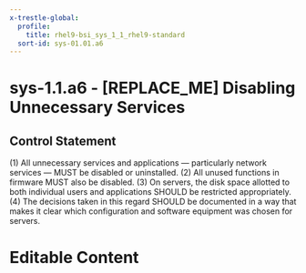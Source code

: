 ```yaml
---
x-trestle-global:
  profile:
    title: rhel9-bsi_sys_1_1_rhel9-standard
  sort-id: sys-01.01.a6
---
```


# sys-1.1.a6 - \[REPLACE_ME\] Disabling Unnecessary Services

## Control Statement

(1) All unnecessary services and applications — particularly network services — MUST be
disabled or uninstalled. (2) All unused functions in firmware MUST also be disabled.
(3) On servers, the disk space allotted to both individual users and applications SHOULD be
restricted appropriately.
(4) The decisions taken in this regard SHOULD be documented in a way that makes it clear which
configuration and software equipment was chosen for servers.

# Editable Content

<!-- Make additions and edits below -->
<!-- The above represents the contents of the control as received by the profile, prior to additions. -->
<!-- If the profile makes additions to the control, they will appear below. -->
<!-- The above markdown may not be edited but you may edit the content below, and/or introduce new additions to be made by the profile. -->
<!-- If there is a yaml header at the top, parameter values may be edited. Use --set-parameters to incorporate the changes during assembly. -->
<!-- The content here will then replace what is in the profile for this control, after running profile-assemble. -->
<!-- The current profile has no added parts for this control, but you may add new ones here. -->
<!-- Each addition must have a heading either of the form ## Control my_addition_name -->
<!-- or ## Part a. (where the a. refers to one of the control statement labels.) -->
<!-- "## Control" parts are new parts added after the statement part. -->
<!-- "## Part" parts are new parts added into the top-level statement part with that label. -->
<!-- Subparts may be added with nested hash levels of the form ### My Subpart Name -->
<!-- underneath the parent ## Control or ## Part being added -->
<!-- See https://oscal-compass.github.io/compliance-trestle/tutorials/ssp_profile_catalog_authoring/ssp_profile_catalog_authoring for guidance. -->
